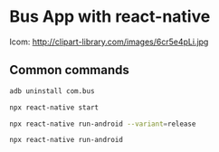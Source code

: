# Bus App with react-native
Icom: http://clipart-library.com/images/6cr5e4pLi.jpg

## Common commands

```bash
adb uninstall com.bus
```

```bash
npx react-native start
```

```bash
npx react-native run-android --variant=release
```

```bash
npx react-native run-android
```